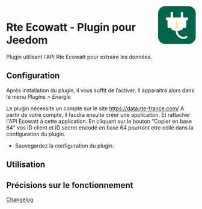 <img align="right" src="../images/rteEcowatt_icon.png" width="100">

# Rte Ecowatt - Plugin pour Jeedom

Plugin utilisant l'API Rte Ecowatt pour extraire les données.

## Configuration

Après installation du plugin, il vous suffit de l’activer.
Il apparaitra alors dans le menu *Plugins > Energie*

Le plugin nécessite un compte sur le site https://data.rte-france.com/
A partir de votre compte, il faudra ensuite créer une application.
Et rattacher l'API Ecowatt à cette application.
En cliquant sur le bouton "Copier en base 64" vos ID client et ID secret encodé en base 64 pourront etre collé dans la configuration du plugin. 


- Sauvegardez la configuration du plugin.


## Utilisation


## Précisions sur le fonctionnement


[Changelog](changelog.md)


